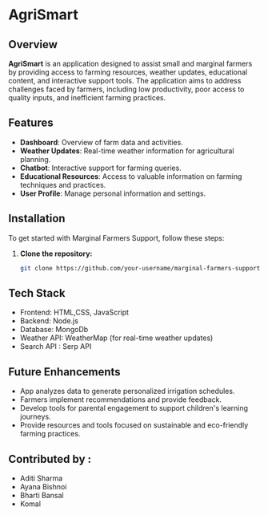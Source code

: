 # AgriSmart

## Overview

**AgriSmart** is an application designed to assist small and marginal farmers by providing access to farming resources, weather updates, educational content, and interactive support tools. The application aims to address challenges faced by farmers, including low productivity, poor access to quality inputs, and inefficient farming practices.

## Features

- **Dashboard**: Overview of farm data and activities.
- **Weather Updates**: Real-time weather information for agricultural planning.
- **Chatbot**: Interactive support for farming queries.
- **Educational Resources**: Access to valuable information on farming techniques and practices.
- **User Profile**: Manage personal information and settings.

## Installation

To get started with Marginal Farmers Support, follow these steps:

1. **Clone the repository:**

   ```bash
   git clone https://github.com/your-username/marginal-farmers-support.git

## Tech Stack
- Frontend: HTML,CSS, JavaScript
- Backend: Node.js
- Database: MongoDb
- Weather API: WeatherMap (for real-time weather updates)
- Search API : Serp API
  
## Future Enhancements
- App analyzes data to generate personalized irrigation schedules.
- Farmers implement recommendations and provide feedback.
- Develop tools for parental engagement to support children's learning journeys.
- Provide resources and tools focused on sustainable and eco-friendly farming practices.

## Contributed by :
- Aditi Sharma
- Ayana Bishnoi
- Bharti Bansal
- Komal

   


